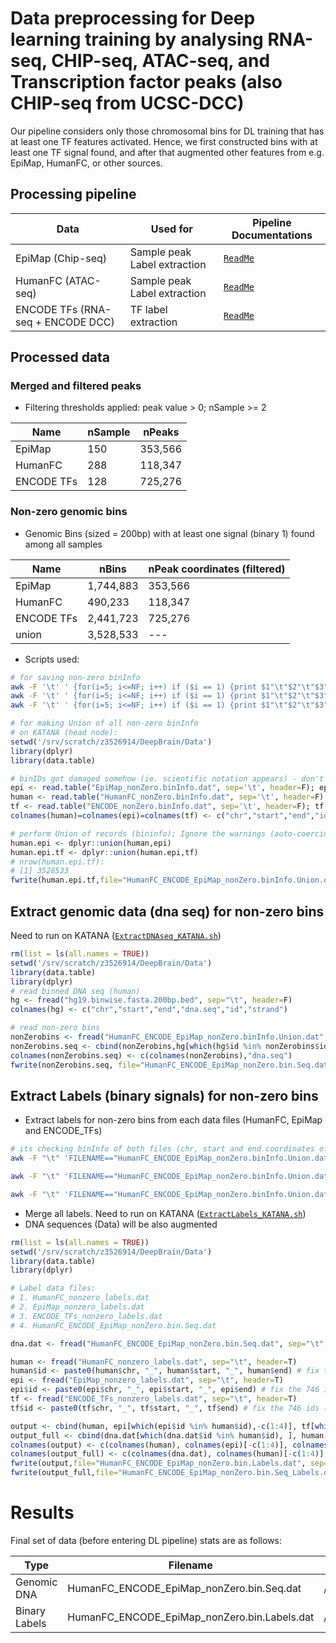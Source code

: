# Data preprocessing for Deep learning training by analysing RNA-seq, CHIP-seq, ATAC-seq, and Transcription factor peaks (also CHIP-seq from UCSC-DCC)
Our pipeline considers only those chromosomal bins for DL training that has at least one TF features activated. Hence, we first constructed bins with at least one TF signal found, and after that augmented other features from e.g. EpiMap, HumanFC, or other sources.

## Processing pipeline
|Data|Used for|Pipeline Documentations|
|---|---|---|
|EpiMap (Chip-seq)|Sample peak Label extraction|[```ReadMe```](https://github.com/Akmazad/deepBrain/tree/master/Data%20Processing/Psychencode_June2019/README.md)|
|HumanFC (ATAC-seq)|Sample peak Label extraction|[```ReadMe```](https://github.com/Akmazad/deepBrain/tree/master/Data%20Processing/Psychencode_June2019/README.md)|
|ENCODE TFs (RNA-seq + ENCODE DCC)|TF label extraction|[```ReadMe```](https://github.com/Akmazad/deepBrain/blob/master/Data%20Processing/RNA-seq/README.md)|


## Processed data
### Merged and filtered peaks
- Filtering thresholds applied: peak value > 0; nSample >= 2

|Name|nSample|nPeaks|
|---|---|---|
|EpiMap|150|353,566|
|HumanFC|288|118,347|
|ENCODE TFs|128|725,276|

### Non-zero genomic bins
- Genomic Bins (sized = 200bp) with at least one signal (binary 1) found among all samples

|Name|nBins|nPeak coordinates (filtered)|
|---|---|---|
|EpiMap|1,744,883|353,566|
|HumanFC|490,233|118,347|
|ENCODE TFs|2,441,723|725,276|
|union|3,528,533|---|
- Scripts used:
```sh
# for saving non-zero binInfo
awk -F '\t' ' {for(i=5; i<=NF; i++) if ($i == 1) {print $1"\t"$2"\t"$3"\t"$4; break;} }' mergedPeakHeightMatrix_EpiMap_filtered.overlaps.dropped.fixed.filtered.sorted.dat > EpiMap_nonZero.binInfo.dat
awk -F '\t' ' {for(i=5; i<=NF; i++) if ($i == 1) {print $1"\t"$2"\t"$3"\t"$4; break;} }' mergedPeakHeightMatrix_HumanFC_filtered.overlaps.dropped.fixed.filtered.sorted.dat > HumanFC_nonZero.binInfo.dat
awk -F '\t' ' {for(i=5; i<=NF; i++) if ($i == 1) {print $1"\t"$2"\t"$3"\t"$4; break;} }' final.dat.tf.overlaps.dropped.fixed.filtered.sorted.dat > ENCODE_nonZero.binInfo.dat
```
```r
# for making Union of all non-zero binInfo
# on KATANA (head node): 
setwd('/srv/scratch/z3526914/DeepBrain/Data')
library(dplyr)
library(data.table)

# binIDs got damaged somehow (ie. scientific notation appears) - don't know when and why, so need to reconstruct
epi <- read.table("EpiMap_nonZero.binInfo.dat", sep='\t', header=F); epi <- cbind(epi[,-4],paste0(epi[,1],"_",epi[,2],"_",epi[,3]))
human <- read.table("HumanFC_nonZero.binInfo.dat", sep='\t', header=F);  human <- cbind(human[,-4],paste0(human[,1],"_",human[,2],"_",human[,3]))
tf <- read.table("ENCODE_nonZero.binInfo.dat", sep='\t', header=F); tf <- cbind(tf[,-4],paste0(tf[,1],"_",tf[,2],"_",tf[,3]))
colnames(human)=colnames(epi)=colnames(tf) <- c("chr","start","end","id")

# perform Union of records (bininfo); Ignore the warnings (auto-coercing of columns is helpful here)
human.epi <- dplyr::union(human,epi)
human.epi.tf <- dplyr::union(human.epi,tf)
# nrow(human.epi.tf):
# [1] 3528533
fwrite(human.epi.tf,file="HumanFC_ENCODE_EpiMap_nonZero.binInfo.Union.dat", sep="\t", row.names=F, quote=F)
```

## Extract genomic data (dna seq) for non-zero bins
Need to run on KATANA ([```ExtractDNAseq_KATANA.sh```](https://github.com/Akmazad/deepBrain/blob/master/Data%20Processing/ExtractDNAseq_KATANA.sh))
```r
rm(list = ls(all.names = TRUE))
setwd('/srv/scratch/z3526914/DeepBrain/Data')
library(data.table)
library(dplyr)
# read binned DNA seq (human)
hg <- fread("hg19.binwise.fasta.200bp.bed", sep="\t", header=F)
colnames(hg) <- c("chr","start","end","dna.seq","id","strand")

# read non-zero bins
nonZerobins <- fread("HumanFC_ENCODE_EpiMap_nonZero.binInfo.Union.dat", sep="\t", header=T)
nonZerobins.seq <- cbind(nonZerobins,hg[which(hg$id %in% nonZerobins$id), "dna.seq"])
colnames(nonZerobins.seq) <- c(colnames(nonZerobins),"dna.seq")
fwrite(nonZerobins.seq, file="HumanFC_ENCODE_EpiMap_nonZero.bin.Seq.dat", sep="\t", row.names=F, quote=F)
```

## Extract Labels (binary signals) for non-zero bins
- Extract labels for non-zero bins from each data files (HumanFC, EpiMap and ENCODE_TFs)
```sh
# its checking binInfo of both files (chr, start and end coordinates of bins)
awk -F "\t" 'FILENAME=="HumanFC_ENCODE_EpiMap_nonZero.binInfo.Union.dat"{A[$1$2$3]=$1$2$3} FILENAME=="mergedPeakHeightMatrix_HumanFC_filtered.overlaps.dropped.fixed.filtered.sorted.dat"{if(A[$1$2$3]==$1$2$3){print}}' HumanFC_ENCODE_EpiMap_nonZero.binInfo.Union.dat mergedPeakHeightMatrix_HumanFC_filtered.overlaps.dropped.fixed.filtered.sorted.dat > HumanFC_nonzero_labels.dat

awk -F "\t" 'FILENAME=="HumanFC_ENCODE_EpiMap_nonZero.binInfo.Union.dat"{A[$1$2$3]=$1$2$3} FILENAME=="mergedPeakHeightMatrix_EpiMap_filtered.overlaps.dropped.fixed.filtered.sorted.dat"{if(A[$1$2$3]==$1$2$3){print}}' HumanFC_ENCODE_EpiMap_nonZero.binInfo.Union.dat mergedPeakHeightMatrix_EpiMap_filtered.overlaps.dropped.fixed.filtered.sorted.dat > EpiMap_nonzero_labels.dat

awk -F "\t" 'FILENAME=="HumanFC_ENCODE_EpiMap_nonZero.binInfo.Union.dat"{A[$1$2$3]=$1$2$3} FILENAME=="final.dat.tf.overlaps.dropped.fixed.filtered.sorted.dat"{if(A[$1$2$3]==$1$2$3){print}}' HumanFC_ENCODE_EpiMap_nonZero.binInfo.Union.dat final.dat.tf.overlaps.dropped.fixed.filtered.sorted.dat > ENCODE_TFs_nonzero_labels.dat

```
- Merge all labels. Need to run on KATANA ([```ExtractLabels_KATANA.sh```](https://github.com/Akmazad/deepBrain/blob/master/Data%20Processing/ExtractLabels_KATANA.sh))
- DNA sequences (Data) will be also augmented
```r
rm(list = ls(all.names = TRUE))
setwd('/srv/scratch/z3526914/DeepBrain/Data')
library(data.table)
library(dplyr)

# Label data files: 
# 1. HumanFC_nonzero_labels.dat
# 2. EpiMap_nonzero_labels.dat
# 3. ENCODE_TFs_nonzero_labels.dat
# 4. HumanFC_ENCODE_EpiMap_nonZero.bin.Seq.dat

dna.dat <- fread("HumanFC_ENCODE_EpiMap_nonZero.bin.Seq.dat", sep="\t", header=T) # ids seemed fine: "grep -o 'e+' HumanFC_ENCODE_EpiMap_nonZero.bin.Seq.dat | wc -l" return 0

human <- fread("HumanFC_nonzero_labels.dat", sep="\t", header=T)
human$id <- paste0(human$chr, "_", human$start, "_", human$end) # fix the 746 ids (scientific notation appread!!)
epi <- fread("EpiMap_nonzero_labels.dat", sep="\t", header=T)
epi$id <- paste0(epi$chr, "_", epi$start, "_", epi$end) # fix the 746 ids (scientific notation appread!!)
tf <- fread("ENCODE_TFs_nonzero_labels.dat", sep="\t", header=T)
tf$id <- paste0(tf$chr, "_", tf$start, "_", tf$end) # fix the 746 ids (scientific notation appread!!)

output <- cbind(human, epi[which(epi$id %in% human$id),-c(1:4)], tf[which(tf$id %in% human$id),-c(1:4)])
output_full <- cbind(dna.dat[which(dna.dat$id %in% human$id), ], human[,-c(1:4)], epi[which(epi$id %in% human$id),-c(1:4)], tf[which(tf$id %in% human$id),-c(1:4)])
colnames(output) <- c(colnames(human), colnames(epi)[-c(1:4)], colnames(tf)[-c(1:4)])
colnames(output_full) <- c(colnames(dna.dat), colnames(human)[-c(1:4)], colnames(epi)[-c(1:4)], colnames(tf)[-c(1:4)])
fwrite(output,file="HumanFC_ENCODE_EpiMap_nonZero.bin.Labels.dat", sep="\t", row.names=F, quote=F)
fwrite(output_full,file="HumanFC_ENCODE_EpiMap_nonZero.bin.Seq_Labels.dat", sep="\t", row.names=F, quote=F)
```

# Results
Final set of data (before entering DL pipeline) stats are as follows:

|Type|Filename|Location|nBins|nLabels|
|---|---|---|---|---|
|Genomic DNA|HumanFC_ENCODE_EpiMap_nonZero.bin.Seq.dat|/Volumes/Data1/PROJECTS/DeepLearning/Test|3,528,533|---|
|Binary Labels|HumanFC_ENCODE_EpiMap_nonZero.bin.Labels.dat|/Volumes/Data1/PROJECTS/DeepLearning/Test|3,528,533|566|
